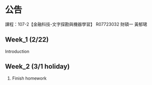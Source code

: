 # 公告
課程：107-2【金融科技-文字探勘與機器學習】 R07723032 財碩一 黃郁珺

## Week_1 (2/22)
Introduction

## Week_2 (3/1 holiday)
1. Finish homework